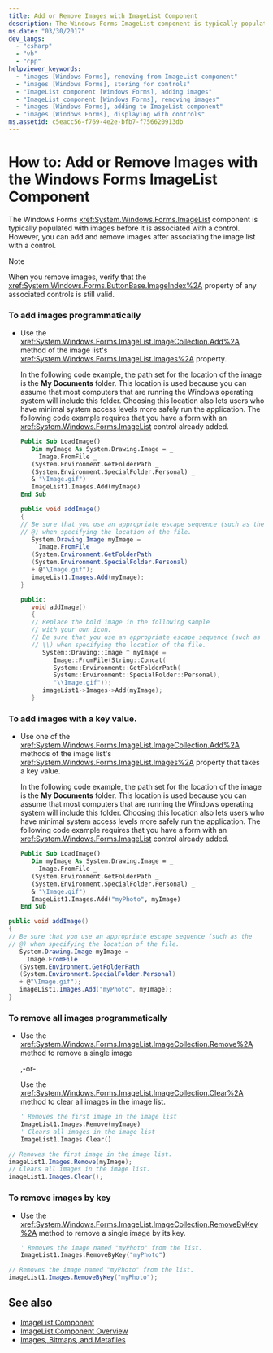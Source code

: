 ```yaml
---
title: Add or Remove Images with ImageList Component
description: The Windows Forms ImageList component is typically populated with images before it is associated with a control. Learn to add and remove images later.
ms.date: "03/30/2017"
dev_langs: 
  - "csharp"
  - "vb"
  - "cpp"
helpviewer_keywords: 
  - "images [Windows Forms], removing from ImageList component"
  - "images [Windows Forms], storing for controls"
  - "ImageList component [Windows Forms], adding images"
  - "ImageList component [Windows Forms], removing images"
  - "images [Windows Forms], adding to ImageList component"
  - "images [Windows Forms], displaying with controls"
ms.assetid: c5eacc56-f769-4e2e-bfb7-f756620913db
---
```

# How to: Add or Remove Images with the Windows Forms ImageList Component
The Windows Forms <xref:System.Windows.Forms.ImageList> component is typically populated with images before it is associated with a control. However, you can add and remove images after associating the image list with a control.  
  
> [!NOTE]
> When you remove images, verify that the <xref:System.Windows.Forms.ButtonBase.ImageIndex%2A> property of any associated controls is still valid.  
  
### To add images programmatically  
  
- Use the <xref:System.Windows.Forms.ImageList.ImageCollection.Add%2A> method of the image list's <xref:System.Windows.Forms.ImageList.Images%2A> property.  
  
     In the following code example, the path set for the location of the image is the **My Documents** folder. This location is used because you can assume that most computers that are running the Windows operating system will include this folder. Choosing this location also lets users who have minimal system access levels more safely run the application. The following code example requires that you have a form with an <xref:System.Windows.Forms.ImageList> control already added.  
  
    ```vb  
    Public Sub LoadImage()  
       Dim myImage As System.Drawing.Image = _  
         Image.FromFile _  
       (System.Environment.GetFolderPath _  
       (System.Environment.SpecialFolder.Personal) _  
       & "\Image.gif")  
       ImageList1.Images.Add(myImage)  
    End Sub  
    ```  
  
    ```csharp  
    public void addImage()  
    {  
    // Be sure that you use an appropriate escape sequence (such as the
    // @) when specifying the location of the file.  
       System.Drawing.Image myImage =
         Image.FromFile  
       (System.Environment.GetFolderPath  
       (System.Environment.SpecialFolder.Personal)  
       + @"\Image.gif");  
       imageList1.Images.Add(myImage);  
    }  
    ```  
  
    ```cpp  
    public:  
       void addImage()  
       {  
       // Replace the bold image in the following sample
       // with your own icon.  
       // Be sure that you use an appropriate escape sequence (such as
       // \\) when specifying the location of the file.  
          System::Drawing::Image ^ myImage =
             Image::FromFile(String::Concat(  
             System::Environment::GetFolderPath(  
             System::Environment::SpecialFolder::Personal),  
             "\\Image.gif"));  
          imageList1->Images->Add(myImage);  
       }  
    ```  
  
### To add images with a key value.  
  
- Use one of the <xref:System.Windows.Forms.ImageList.ImageCollection.Add%2A> methods of the image list's <xref:System.Windows.Forms.ImageList.Images%2A> property that takes a key value.  
  
     In the following code example, the path set for the location of the image is the **My Documents** folder. This location is used because you can assume that most computers that are running the Windows operating system will include this folder. Choosing this location also lets users who have minimal system access levels more safely run the application. The following code example requires that you have a form with an <xref:System.Windows.Forms.ImageList> control already added.  
  
    ```vb  
    Public Sub LoadImage()  
       Dim myImage As System.Drawing.Image = _  
         Image.FromFile _  
       (System.Environment.GetFolderPath _  
       (System.Environment.SpecialFolder.Personal) _  
       & "\Image.gif")  
       ImageList1.Images.Add("myPhoto", myImage)  
    End Sub  
    ```  
  
```csharp  
public void addImage()  
{  
// Be sure that you use an appropriate escape sequence (such as the
// @) when specifying the location of the file.  
   System.Drawing.Image myImage =
     Image.FromFile  
   (System.Environment.GetFolderPath  
   (System.Environment.SpecialFolder.Personal)  
   + @"\Image.gif");  
   imageList1.Images.Add("myPhoto", myImage);  
}  
```  
  
### To remove all images programmatically  
  
- Use the <xref:System.Windows.Forms.ImageList.ImageCollection.Remove%2A> method to remove a single image  
  
     ,-or-  
  
     Use the <xref:System.Windows.Forms.ImageList.ImageCollection.Clear%2A> method to clear all images in the image list.  
  
    ```vb  
    ' Removes the first image in the image list  
    ImageList1.Images.Remove(myImage)  
    ' Clears all images in the image list  
    ImageList1.Images.Clear()  
    ```  
  
```csharp  
// Removes the first image in the image list.  
imageList1.Images.Remove(myImage);  
// Clears all images in the image list.  
imageList1.Images.Clear();  
```  
  
### To remove images by key  
  
- Use the <xref:System.Windows.Forms.ImageList.ImageCollection.RemoveByKey%2A> method to remove a single image by its key.  
  
    ```vb  
    ' Removes the image named "myPhoto" from the list.  
    ImageList1.Images.RemoveByKey("myPhoto")  
    ```  
  
```csharp  
// Removes the image named "myPhoto" from the list.  
imageList1.Images.RemoveByKey("myPhoto");  
```  
  
## See also

- [ImageList Component](imagelist-component-windows-forms.md)
- [ImageList Component Overview](imagelist-component-overview-windows-forms.md)
- [Images, Bitmaps, and Metafiles](../advanced/images-bitmaps-and-metafiles.md)
